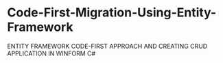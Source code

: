 # Code-First-Migration-Using-Entity-Framework
ENTITY FRAMEWORK CODE-FIRST APPROACH AND CREATING CRUD APPLICATION IN WINFORM C# 
